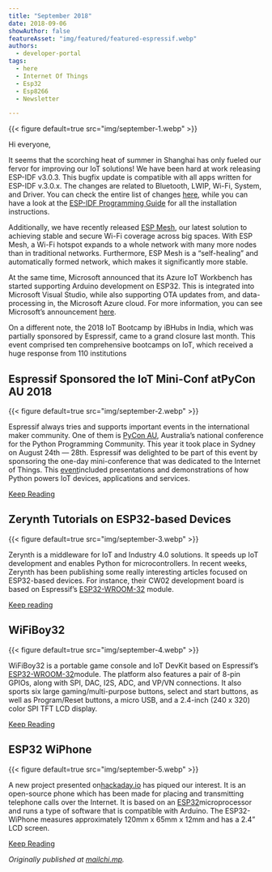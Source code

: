 ```yaml
---
title: "September 2018"
date: 2018-09-06
showAuthor: false
featureAsset: "img/featured/featured-espressif.webp"
authors:
  - developer-portal
tags:
  - here
  - Internet Of Things
  - Esp32
  - Esp8266
  - Newsletter

---
```

{{< figure
    default=true
    src="img/september-1.webp"
    >}}

Hi everyone,

It seems that the scorching heat of summer in Shanghai has only fueled our fervor for improving our IoT solutions! We have been hard at work releasing ESP-IDF v3.0.3. This bugfix update is compatible with all apps written for ESP-IDF v.3.0.x. The changes are related to Bluetooth, LWIP, Wi-Fi, System, and Driver. You can check the entire list of changes [here](https://github.com/espressif/esp-idf/releases/tag/v3.0.3), while you can have a look at the [ESP-IDF Programming Guide](https://docs.espressif.com/projects/esp-idf/en/latest/esp32/) for all the installation instructions.

Additionally, we have recently released [ESP Mesh](https://www.espressif.com/en/products/software/esp-mesh/overview), our latest solution to achieving stable and secure Wi-Fi coverage across big spaces. With ESP Mesh, a Wi-Fi hotspot expands to a whole network with many more nodes than in traditional networks. Furthermore, ESP Mesh is a “self-healing” and automatically formed network, which makes it significantly more stable.

At the same time, Microsoft announced that its Azure IoT Workbench has started supporting Arduino development on ESP32. This is integrated into Microsoft Visual Studio, while also supporting OTA updates from, and data-processing in, the Microsoft Azure cloud. For more information, you can see Microsoft’s announcement [here](https://blogs.msdn.microsoft.com/iotdev/2018/08/13/azure-iot-workbench-now-supports-esp32-devices/).

On a different note, the 2018 IoT Bootcamp by iBHubs in India, which was partially sponsored by Espressif, came to a grand closure last month. This event comprised ten comprehensive bootcamps on IoT, which received a huge response from 110 institutions

## Espressif Sponsored the IoT Mini-Conf atPyCon AU 2018

{{< figure
    default=true
    src="img/september-2.webp"
    >}}

Espressif always tries and supports important events in the international maker community. One of them is [PyCon AU](https://2018.pycon-au.org/), Australia’s national conference for the Python Programming Community. This year it took place in Sydney on August 24th — 28th. Espressif was delighted to be part of this event by sponsoring the one-day mini-conference that was dedicated to the Internet of Things. This [event](https://2018.pycon-au.org/internet-of-things-track/)included presentations and demonstrations of how Python powers IoT devices, applications and services.

[Keep Reading](https://www.espressif.com/en/news/Espressif_Sponsored_the_IoT_Mini-Conf_at_PyCon_AU_2018?position=0&list=GrHMyfgczZ0yJEyT1izbDGywoqjo0czbCczUdxyTkBQ)

## Zerynth Tutorials on ESP32-based Devices

{{< figure
    default=true
    src="img/september-3.webp"
    >}}

Zerynth is a middleware for IoT and Industry 4.0 solutions. It speeds up IoT development and enables Python for microcontrollers. In recent weeks, Zerynth has been publishing some really interesting articles focused on ESP32-based devices. For instance, their CW02 development board is based on Espressif’s [ESP32-WROOM-32](https://www.espressif.com/en/products/hardware/esp-wroom-32/overview) module.

[Keep reading](https://www.espressif.com/en/news/Zerynth_Tutorials_on_ESP32-based_Devices?position=1&list=GrHMyfgczZ0yJEyT1izbDGywoqjo0czbCczUdxyTkBQ)

## WiFiBoy32

{{< figure
    default=true
    src="img/september-4.webp"
    >}}

WiFiBoy32 is a portable game console and IoT DevKit based on Espressif’s [ESP32-WROOM-32](https://www.espressif.com/en/products/hardware/esp-wroom-32/overview)module. The platform also features a pair of 8-pin GPIOs, along with SPI, DAC, I2S, ADC, and VP/VN connections. It also sports six large gaming/multi-purpose buttons, select and start buttons, as well as Program/Reset buttons, a micro USB, and a 2.4-inch (240 x 320) color SPI TFT LCD display.

[Keep Reading](https://www.espressif.com/en/news/WiFiBoy32?position=2&list=GrHMyfgczZ0yJEyT1izbDGywoqjo0czbCczUdxyTkBQ)

## ESP32 WiPhone

{{< figure
    default=true
    src="img/september-5.webp"
    >}}

A new project presented on[hackaday.io](https://hackaday.io/project/159811-esp32-wiphone) has piqued our interest. It is an open-source phone which has been made for placing and transmitting telephone calls over the Internet. It is based on an [ESP32](https://www.espressif.com/en/products/hardware/esp32/overview)microprocessor and runs a type of software that is compatible with Arduino. The ESP32-WiPhone measures approximately 120mm x 65mm x 12mm and has a 2.4” LCD screen.

[Keep Reading](https://www.espressif.com/en/news/ESP32_WiPhone?position=3&list=f8z6dkxh1kZr1F4w-07nc8qT9dNYK3wQrBtIMIjmaLw)

*Originally published at *[*mailchi.mp*](https://mailchi.mp/64b1d1426a49/espressif-esp-news-september-2018?e=f9593a0e62)*.*
